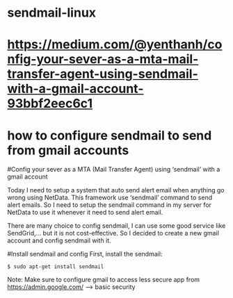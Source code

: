 # sendmail-linux
# https://medium.com/@yenthanh/config-your-sever-as-a-mta-mail-transfer-agent-using-sendmail-with-a-gmail-account-93bbf2eec6c1
# how to configure sendmail to send from gmail accounts

#Config your sever as a MTA (Mail Transfer Agent) using ‘sendmail’ with a gmail account 


Today I need to setup a system that auto send alert email when anything go wrong using NetData. This framework use ‘sendmail’ command to send alert emails. So I need to setup the sendmail command in my server for NetData to use it whenever it need to send alert email.

There are many choice to config sendmail, I can use some good service like SendGrid,… but it is not cost-effective. So I decided to create a new gmail account and config sendmail with it.

#Install sendmail and config
First, install the sendmail:

`$ sudo apt-get install sendmail`

Note: Make sure to configure gmail to access less secure app from https://admin.google.com/ --> basic security
